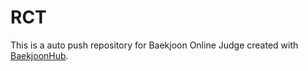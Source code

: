 # RCT
This is a auto push repository for Baekjoon Online Judge created with [BaekjoonHub](https://github.com/BaekjoonHub/BaekjoonHub).
